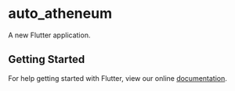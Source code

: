 # auto_atheneum

A new Flutter application.

## Getting Started

For help getting started with Flutter, view our online
[documentation](https://flutter.io/).
